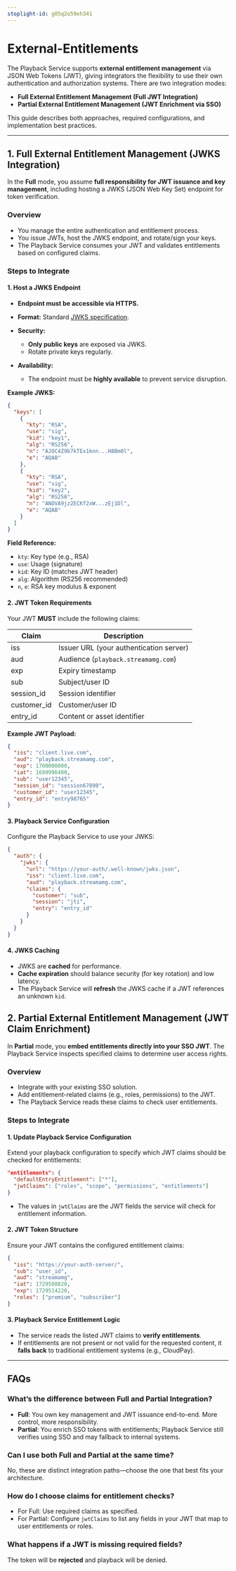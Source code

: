 ```yaml
---
stoplight-id: g05q2o59eh341
---
```


# External-Entitlements

The Playback Service supports **external entitlement management** via JSON Web Tokens (JWT), giving integrators the flexibility to use their own authentication and authorization systems. There are two integration modes:

* **Full External Entitlement Management (Full JWT Integration)**
* **Partial External Entitlement Management (JWT Enrichment via SSO)**

This guide describes both approaches, required configurations, and implementation best practices.

---

## 1. Full External Entitlement Management (JWKS Integration)

In the **Full** mode, you assume **full responsibility for JWT issuance and key management**, including hosting a JWKS (JSON Web Key Set) endpoint for token verification.

### Overview

* You manage the entire authentication and entitlement process.
* You issue JWTs, host the JWKS endpoint, and rotate/sign your keys.
* The Playback Service consumes your JWT and validates entitlements based on configured claims.

### Steps to Integrate

#### 1. Host a JWKS Endpoint

* **Endpoint must be accessible via HTTPS.**
* **Format:** Standard [JWKS specification](https://datatracker.ietf.org/doc/html/rfc7517).
* **Security:**

  * **Only public keys** are exposed via JWKS.
  * Rotate private keys regularly.
* **Availability:**

  * The endpoint must be **highly available** to prevent service disruption.

**Example JWKS:**

```json
{
  "keys": [
    {
      "kty": "RSA",
      "use": "sig",
      "kid": "key1",
      "alg": "RS256",
      "n": "AJOC4Z9b7kTEx1knn...H8Bm0l",
      "e": "AQAB"
    },
    {
      "kty": "RSA",
      "use": "sig",
      "kid": "key2",
      "alg": "RS256",
      "n": "ANOVA9jz2ECKf2xW...zEj1Dl",
      "e": "AQAB"
    }
  ]
}
```

**Field Reference:**

* `kty`: Key type (e.g., RSA)
* `use`: Usage (signature)
* `kid`: Key ID (matches JWT header)
* `alg`: Algorithm (RS256 recommended)
* `n`, `e`: RSA key modulus & exponent

#### 2. JWT Token Requirements

Your JWT **MUST** include the following claims:

| Claim        | Description                             |
| ------------ | --------------------------------------- |
| iss          | Issuer URL (your authentication server) |
| aud          | Audience (`playback.streamamg.com`)     |
| exp          | Expiry timestamp                        |
| sub          | Subject/user ID                         |
| session\_id  | Session identifier                      |
| customer\_id | Customer/user ID                        |
| entry\_id    | Content or asset identifier             |

**Example JWT Payload:**

```json
{
  "iss": "client.live.com",
  "aud": "playback.streamamg.com",
  "exp": 1700000000,
  "iat": 1699996400,
  "sub": "user12345",
  "session_id": "session67890",
  "customer_id": "user12345",
  "entry_id": "entry98765"
}
```

#### 3. Playback Service Configuration

Configure the Playback Service to use your JWKS:

```json
{
  "auth": {
    "jwks": {
      "url": "https://your-auth/.well-known/jwks.json",
      "iss": "client.live.com",
      "aud": "playback.streamamg.com",
      "claims": {
        "customer": "sub",
        "session": "jti",
        "entry": "entry_id"
      }
    }
  }
}
```

#### 4. JWKS Caching

* JWKS are **cached** for performance.
* **Cache expiration** should balance security (for key rotation) and low latency.
* The Playback Service will **refresh** the JWKS cache if a JWT references an unknown `kid`.


## 2. Partial External Entitlement Management (JWT Claim Enrichment)

In **Partial** mode, you **embed entitlements directly into your SSO JWT**. The Playback Service inspects specified claims to determine user access rights.

### Overview

* Integrate with your existing SSO solution.
* Add entitlement-related claims (e.g., roles, permissions) to the JWT.
* The Playback Service reads these claims to check user entitlements.

### Steps to Integrate

#### 1. Update Playback Service Configuration

Extend your playback configuration to specify which JWT claims should be checked for entitlements:

```json
"entitlements": {
  "defaultEntryEntitlement": ["*"],
  "jwtClaims": ["roles", "scope", "permissions", "entitlements"]
}
```

* The values in `jwtClaims` are the JWT fields the service will check for entitlement information.

#### 2. JWT Token Structure

Ensure your JWT contains the configured entitlement claims:

```json
{
  "iss": "https://your-auth-server/",
  "sub": "user_id",
  "aud": "streamamg",
  "iat": 1729508820,
  "exp": 1729514220,
  "roles": ["premium", "subscriber"]
}
```

#### 3. Playback Service Entitlement Logic

* The service reads the listed JWT claims to **verify entitlements**.
* If entitlements are not present or not valid for the requested content, it **falls back** to traditional entitlement systems (e.g., CloudPay).

---

## FAQs

### What’s the difference between Full and Partial Integration?

* **Full**: You own key management and JWT issuance end-to-end. More control, more responsibility.
* **Partial**: You enrich SSO tokens with entitlements; Playback Service still verifies using SSO and may fallback to internal systems.

### Can I use both Full and Partial at the same time?

No, these are distinct integration paths—choose the one that best fits your architecture.

### How do I choose claims for entitlement checks?

* For Full: Use required claims as specified.
* For Partial: Configure `jwtClaims` to list any fields in your JWT that map to user entitlements or roles.

### What happens if a JWT is missing required fields?

The token will be **rejected** and playback will be denied.

